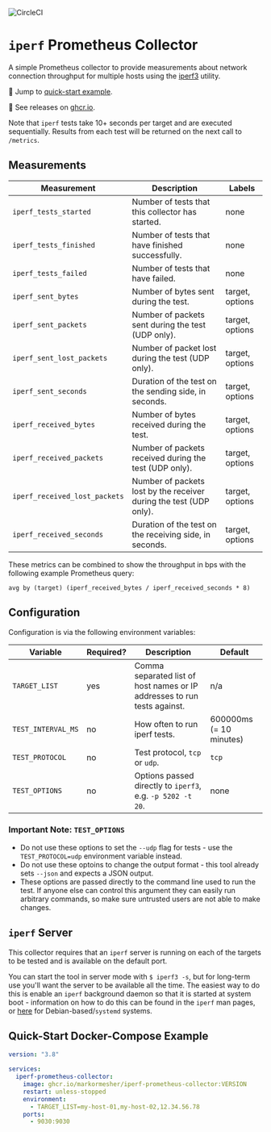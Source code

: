 ![CircleCI](https://img.shields.io/circleci/build/github/markormesher/iperf-prometheus-collector)

# `iperf` Prometheus Collector

A simple Prometheus collector to provide measurements about network connection throughput for multiple hosts using the [iperf3](https://iperf.fr/) utility.

:rocket: Jump to [quick-start example](#quick-start-docker-compose-example).

:whale: See releases on [ghcr.io](https://ghcr.io/markormesher/iperf-prometheus-collector).

Note that `iperf` tests take 10+ seconds per target and are executed sequentially. Results from each test will be returned on the next call to `/metrics`.

## Measurements

| Measurement                   | Description                                                        | Labels          |
| ----------------------------- | ------------------------------------------------------------------ | --------------- |
| `iperf_tests_started`         | Number of tests that this collector has started.                   | none            |
| `iperf_tests_finished`        | Number of tests that have finished successfully.                   | none            |
| `iperf_tests_failed`          | Number of tests that have failed.                                  | none            |
| `iperf_sent_bytes`            | Number of bytes sent during the test.                              | target, options |
| `iperf_sent_packets`          | Number of packets sent during the test (UDP only).                 | target, options |
| `iperf_sent_lost_packets`     | Number of packet lost during the test (UDP only).                  | target, options |
| `iperf_sent_seconds`          | Duration of the test on the sending side, in seconds.              | target, options |
| `iperf_received_bytes`        | Number of bytes received during the test.                          | target, options |
| `iperf_received_packets`      | Number of packets received during the test (UDP only).             | target, options |
| `iperf_received_lost_packets` | Number of packets lost by the receiver during the test (UDP only). | target, options |
| `iperf_received_seconds`      | Duration of the test on the receiving side, in seconds.            | target, options |

These metrics can be combined to show the throughput in bps with the following example Prometheus query:

```
avg by (target) (iperf_received_bytes / iperf_received_seconds * 8)
```

## Configuration

Configuration is via the following environment variables:

| Variable           | Required? | Description                                                              | Default                 |
| ------------------ | --------- | ------------------------------------------------------------------------ | ----------------------- |
| `TARGET_LIST`      | yes       | Comma separated list of host names or IP addresses to run tests against. | n/a                     |
| `TEST_INTERVAL_MS` | no        | How often to run iperf tests.                                            | 600000ms (= 10 minutes) |
| `TEST_PROTOCOL`    | no        | Test protocol, `tcp` or `udp`.                                           | `tcp`                   |
| `TEST_OPTIONS`     | no        | Options passed directly to `iperf3`, e.g. `-p 5202 -t 20`.               | none                    |

### Important Note: `TEST_OPTIONS`

- Do not use these options to set the `--udp` flag for tests - use the `TEST_PROTOCOL=udp` environment variable instead.
- Do not use these optoins to change the output format - this tool already sets `--json` and expects a JSON output.
- These options are passed directly to the command line used to run the test. If anyone else can control this argument they can easily run arbitrary commands, so make sure untrusted users are not able to make changes.

## `iperf` Server

This collector requires that an `iperf` server is running on each of the targets to be tested and is available on the default port.

You can start the tool in server mode with `$ iperf3 -s`, but for long-term use you'll want the server to be available all the time. The easiest way to do this is enable an `iperf` background daemon so that it is started at system boot - information on how to do this can be found in the `iperf` man pages, or [here](https://askubuntu.com/questions/1251443/start-iperdf3-deamon-at-startup) for Debian-based/`systemd` systems.

## Quick-Start Docker-Compose Example

```yaml
version: "3.8"

services:
  iperf-prometheus-collector:
    image: ghcr.io/markormesher/iperf-prometheus-collector:VERSION
    restart: unless-stopped
    environment:
      - TARGET_LIST=my-host-01,my-host-02,12.34.56.78
    ports:
      - 9030:9030
```
